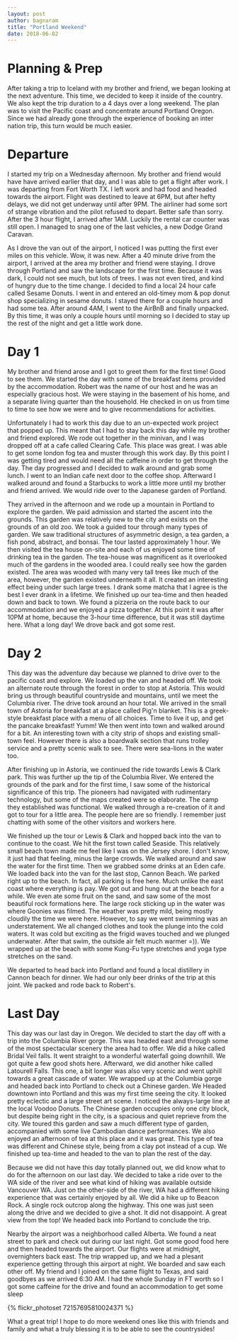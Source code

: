 ```yaml
---
layout: post
author: bagnaram
title: "Portland Weekend"
date: 2018-06-02
---
```


# Planning & Prep
After taking a trip to Iceland with my brother and friend, we began looking at the next adventure. This time, we decided to keep it inside of the country. We also kept the trip duration to a 4 days over a long weekend. The plan was to visit the Pacific coast and concentrate around Portland Oregon. Since we had already gone through the experience of booking an inter nation trip, this turn would be much easier.

# Departure
I started my trip on a Wednesday afternoon. My brother and friend would have have arrived earlier that day, and I was able to get a flight after work. I was departing from Fort Worth TX. I left work and had food and headed towards the airport. Flight was destined to leave at 6PM, but after hefty delays, we did not get underway until after 9PM. The airliner had some sort of strange vibration and the pilot refused to depart. Better safe than sorry. After the 3 hour flight, I arrived after 1AM. Luckily the rental car counter was still open. I managed to snag one of the last vehicles, a new Dodge Grand Caravan. 

As I drove the van out of the airport, I noticed I was putting the first ever miles on this vehicle. Wow, it was new. After a 40 minute drive from the airport, I arrived at the area my brother and friend were staying. I drove through Portland and saw the landscape for the first time. Because it was dark, I could not see much, but lots of trees. I was not even tired, and kind of hungry due to the time change. I decided to find a local 24 hour cafe called Sesame Donuts. I went in and entered an old-timey mom & pop donut shop specializing in sesame donuts. I stayed there for a couple hours and had some tea. After around 4AM, I went to the AirBnB and finally unpacked. By this time, it was only a couple hours until morning so I decided to stay up the rest of the night and get a little work done.

# Day 1
My brother and friend arose and I got to greet them for the first time! Good to see them. We started the day with some of the breakfast items provided by the accommodation. Robert was the name of our host and he was an especially gracious host. We were staying in the basement of his home, and a separate living quarter than the household. He checked in on us from time to time to see how we were and to give recommendations for activities.

Unfortunately I had to work this day due to an un-expected work project that popped up. This meant that I had to stay back this day while my brother and friend explored. We rode out together in the minivan, and I was dropped off at a cafe called Clearing Cafe. This place was great. I was able to get some london fog tea and muster through this work day. By this point I was getting tired and would need all the caffeine in order to get through the day. The day progressed and I decided to walk around and grab some lunch. I went to an Indian cafe next door to the coffee shop. Afterward I walked around and found a Starbucks to work a little more until my brother and friend arrived. We would ride over to the Japanese garden of Portland.

They arrived in the afternoon and we rode up a mountain in Portland to explore the garden. We paid admission and started the ascent into the grounds. This garden was relatively new to the city and exists on the grounds of an old zoo. We took a guided tour through many types of garden. We saw traditional structures of asymmetric design, a tea garden, a fish pond, abstract, and bonsai. The tour lasted approximately 1 hour. We then visited the tea house on-site and each of us enjoyed some time of drinking tea in the garden. The tea-house was magnificent as it overlooked much of the gardens in the wooded area. I could really see how the garden existed. The area was wooded with many very tall trees like much of the area, however, the garden existed underneath it all. It created an interesting effect being under such large trees. I drank some matcha that I agree is the best I ever drank in a lifetime. We finished up our tea-time and then headed down and back to town. We found a pizzeria on the route back to our accommodation and we enjoyed a pizza together. At this point it was after 10PM at home, because the 3-hour time difference, but it was still daytime here. What a long day! We drove back and got some rest.

# Day 2
This day was the adventure day because we planned to drive over to the pacific coast and explore. We loaded up the van and headed off. We took an alternate route through the forest in order to stop at Astoria. This would bring us through beautiful countryside and mountains, until we meet the Columbia river. The drive took around an hour total. We arrived in the small town of Astoria for breakfast at a place called Pig'n blanket. This is a greek-style breakfast place with a menu of all choices. Time to live it up, and get the pancake breakfast! Yumm! We then went into town and walked around for a bit. An interesting town with a city strip of shops and existing small-town feel. However there is also a boardwalk section that runs trolley service and a pretty scenic walk to see. There were sea-lions in the water too.

After finishing up in Astoria, we continued the ride towards Lewis & Clark park. This was further up the tip of the Columbia River. We entered the grounds of the park and for the first time, I saw some of the historical significance of this trip. The pioneers had navigated with rudimentary technology, but some of the maps created were so elaborate. The camp they established was functional. We walked through a re-creation of it and got to tour for a little area. The people here are so friendly. I remember just chatting with some of the other visitors and workers here.

We finished up the tour or Lewis & Clark and hopped back into the van to continue to the coast. We hit the first town called Seaside. This relatively small beach town made me feel like I was on the Jersey shore. I don't know, it just had that feeling, minus the large crowds. We walked around and saw the water for the first time. Then we grabbed some drinks at an Eden cafe. We loaded back into the van for the last stop, Cannon Beach. We parked right up to the beach. In fact, all parking is free here. Much unlike the east coast where everything is pay. We got out and hung out at the beach for a while. We even ate some fruit on the sand, and saw some of the most beautiful rock formations here. The large rock sticking up in the water was where Goonies was filmed. The weather was pretty mild, being mostly cloudily the time we were here. However, to say we went swimming was an understatement. We all changed clothes and took the plunge into the cold waters. It was cold but exciting as the frigid waves touched and we plunged underwater. After that swim, the outside air felt much warmer =)). We wrapped up at the beach with some Kung-Fu type stretches and yoga type stretches on the sand. 

We departed to head back into Portland and found a local distillery in Cannon beach for dinner. We had our only beer drinks of the trip at this joint. We packed and rode back to Robert's.

# Last Day
This day was our last day in Oregon. We decided to start the day off with a trip into the Columbia River gorge. This was headed east and through some of the most spectacular scenery the area had to offer. We did a hike called Bridal Veil falls. It went straight to a wonderful waterfall going downhill. We got quite a few good shots here. Afterward, we did another hike called Latourell Falls. This one, a bit longer was also very scenic and went uphill towards a great cascade of water. We wrapped up at the Columbia gorge and headed back into Portland to check out a Chinese garden.  We Headed downtown into Portland and this was my first time seeing the city. It looked pretty eclectic and a large street art scene. I noticed the always-large line at the local Voodoo Donuts. The Chinese garden occupies only one city block, but despite being right in the city, is a spacious and quiet reprieve from the city. We toured this garden and saw a much different type of garden, accompanied with some live Cambodian dance performances. We also enjoyed an afternoon of tea at this place and it was great. This type of tea was different and Chinese style, being from a clay pot instead of a cup. We finished up tea-time and headed to the van to plan the rest of the day.

Because we did not have this day totally planned out, we did know what to do for the afternoon on our last day. We decided to take a ride over to the WA side of the river and see what kind of hiking was available outside Vancouver WA. Just on the other-side of the river, WA had a different hiking experience that was certainly enjoyed by all. We did a hike up to Beacon Rock. A single rock outcrop along the highway. This one was just seen along the drive and we decided to give a shot. It did not disappoint. A great view from the top! We headed back into Portland to conclude the trip.

Nearby the airport was a neighborhood called Alberta. We found a neat street to park and check out during our last night. Got some good food here and then headed towards the airport. Our flights were at midnight, overnighters back east. The trip wrapped up, and we had a plesant experience getting through this airport at night. We boarded and saw each other off. My friend and I joined on the same flight to Texas, and said goodbyes as we arrived 6:30 AM. I had the whole Sunday in FT worth so I got some caffeine for the drive and found an accommodation to get some sleep

{% flickr_photoset 72157695810024371 %}

What a great trip! I hope to do more weekend ones like this with friends and family and what a truly blessing it is to be able to see the countrysides!

